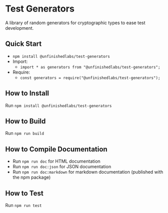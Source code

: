 # Test Generators

A library of random generators for cryptographic types to ease test development.

## Quick Start

- `npm install @unfinishedlabs/test-generators`
- Import:
  - `import * as generators from "@unfinishedlabs/test-generators";`
- Require:
  - `const generators = require("@unfinishedlabs/test-generators");`

## How to Install

Run `npm install @unfinishedlabs/test-generators`

## How to Build

Run `npm run build`

## How to Compile Documentation

- Run `npm run doc` for HTML documentation
- Run `npm run doc:json` for JSON documentation
- Run `npm run doc:markdown` for markdown documentation (published with the npm package)

## How to Test

Run `npm run test`
